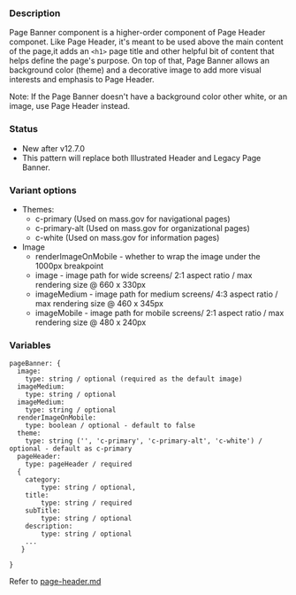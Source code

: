 ### Description
Page Banner component is a higher-order component of Page Header componet. Like Page Header, it's meant to be used above the main content of the page,it adds an `<h1>` page title and other helpful bit of content that helps define the page's purpose. On top of that, Page Banner allows an background color (theme) and a decorative image to add more visual interests and emphasis to Page Header.

Note: If the Page Banner doesn't have a background color other white, or an image, use Page Header instead.

### Status
* New after v12.7.0
* This pattern will replace both Illustrated Header and Legacy Page Banner. 

### Variant options
* Themes:
  - c-primary (Used on mass.gov for navigational pages)
  - c-primary-alt (Used on mass.gov for organizational pages)
  - c-white (Used on mass.gov for information pages)
* Image
  - renderImageOnMobile - whether to wrap the image under the 1000px breakpoint
  - image - image path for wide screens/ 2:1 aspect ratio / max rendering size @ 660 x 330px
  - imageMedium - image path for medium screens/ 4:3 aspect ratio / max rendering size @ 460 x 345px
  - imageMobile - image path for mobile screens/ 2:1 aspect ratio / max rendering size @ 480 x 240px

### Variables
~~~
pageBanner: {
  image:
    type: string / optional (required as the default image)
  imageMedium:
    type: string / optional
  imageMedium:
    type: string / optional
  renderImageOnMobile:
    type: boolean / optional - default to false
  theme:
    type: string ('', 'c-primary', 'c-primary-alt', 'c-white') / optional - default as c-primary
  pageHeader: 
    type: pageHeader / required
  {
    category: 
        type: string / optional,
    title:
        type: string / required
    subTitle:
        type: string / optional
    description:
        type: string / optional
    ...
   }

}
~~~

Refer to [page-header.md](../page-header/page-header.md)